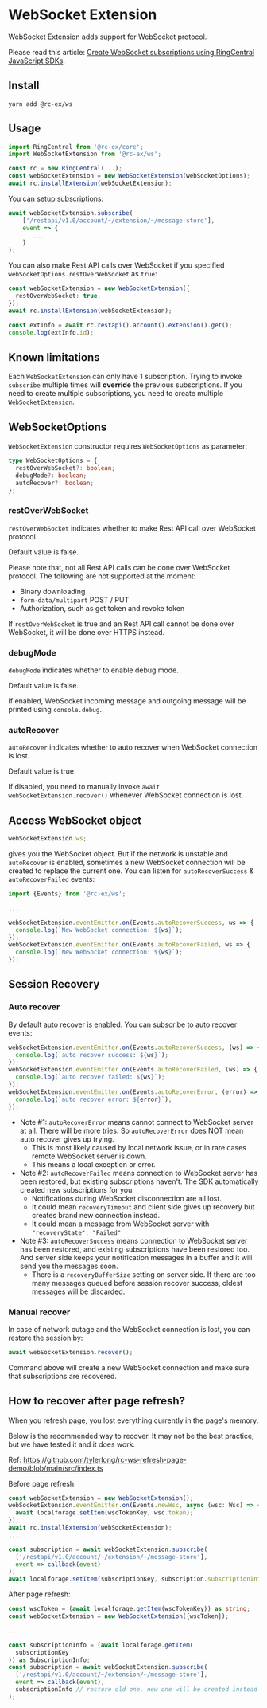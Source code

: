 # WebSocket Extension

WebSocket Extension adds support for WebSocket protocol.

Please read this article: [Create WebSocket subscriptions using RingCentral JavaScript SDKs](https://medium.com/@tylerlong/create-websocket-subscriptions-using-ringcentral-javascript-sdks-1204ce5843b8).

## Install

```
yarn add @rc-ex/ws
```

## Usage

```ts
import RingCentral from '@rc-ex/core';
import WebSocketExtension from '@rc-ex/ws';

const rc = new RingCentral(...);
const webSocketExtension = new WebSocketExtension(webSocketOptions);
await rc.installExtension(webSocketExtension);
```

You can setup subscriptions:

```ts
await webSocketExtension.subscribe(
    ['/restapi/v1.0/account/~/extension/~/message-store'],
    event => {
       ...
    }
);
```

You can also make Rest API calls over WebSocket if you specified `webSocketOptions.restOverWebSocket` as `true`:

```ts
const webSocketExtension = new WebSocketExtension({
  restOverWebSocket: true,
});
await rc.installExtension(webSocketExtension);

const extInfo = await rc.restapi().account().extension().get();
console.log(extInfo.id);
```

## Known limitations

Each `WebSocketExtension` can only have 1 subscription. Trying to invoke `subscribe` multiple times will **override** the previous subscriptions.
If you need to create multiple subscriptions, you need to create multiple `WebSocketExtension`.

## WebSocketOptions

`WebSocketExtension` constructor requires `WebSocketOptions` as parameter:

```ts
type WebSocketOptions = {
  restOverWebSocket?: boolean;
  debugMode?: boolean;
  autoRecover?: boolean;
};
```

### restOverWebSocket

`restOverWebSocket` indicates whether to make Rest API call over WebSocket protocol.

Default value is false.

Please note that, not all Rest API calls can be done over WebSocket protocol. The following are not supported at the moment:

- Binary downloading
- `form-data/multipart` POST / PUT
- Authorization, such as get token and revoke token

If `restOverWebSocket` is true and an Rest API call cannot be done over WebSocket, it will be done over HTTPS instead.

### debugMode

`debugMode` indicates whether to enable debug mode.

Default value is false.

If enabled, WebSocket incoming message and outgoing message will be printed using `console.debug`.

### autoRecover

`autoRecover` indicates whether to auto recover when WebSocket connection is lost.

Default value is true.

If disabled, you need to manually invoke `await webSocketExtension.recover()` whenever WebSocket connection is lost.

## Access WebSocket object

```ts
webSocketExtension.ws;
```

gives you the WebSocket object. But if the network is unstable and `autoRecover` is enabled, sometimes a new WebSocket connection will be created to replace the current one.
You can listen for `autoRecoverSuccess` & `autoRecoverFailed` events:

```ts
import {Events} from '@rc-ex/ws';

...

webSocketExtension.eventEmitter.on(Events.autoRecoverSuccess, ws => {
  console.log(`New WebSocket connection: ${ws}`);
});
webSocketExtension.eventEmitter.on(Events.autoRecoverFailed, ws => {
  console.log(`New WebSocket connection: ${ws}`);
});
```

## Session Recovery

### Auto recover

By default auto recover is enabled. You can subscribe to auto recover events:

```ts
webSocketExtension.eventEmitter.on(Events.autoRecoverSuccess, (ws) => {
  console.log(`auto recover success: ${ws}`);
});
webSocketExtension.eventEmitter.on(Events.autoRecoverFailed, (ws) => {
  console.log(`auto recover failed: ${ws}`);
});
webSocketExtension.eventEmitter.on(Events.autoRecoverError, (error) => {
  console.log(`auto recover error: ${error}`);
});
```

- Note #1: `autoRecoverError` means cannot connect to WebSocket server at all. There will be more tries. So `autoRecoverError` does NOT mean auto recover gives up trying.
  - This is most likely caused by local network issue, or in rare cases remote WebSocket server is down.
  - This means a local exception or error.
- Note #2: `autoRecoverFailed` means connection to WebSocket server has been restored, but existing subscriptions haven't. The SDK automatically created new subscriptions for you.
  - Notifications during WebSocket disconnection are all lost.
  - It could mean `recoveryTimeout` and client side gives up recovery but creates brand new connection instead.
  - It could mean a message from WebSocket server with `"recoveryState": "Failed"`
- Note #3: `autoRecoverSuccess` means connection to WebSocket server has been restored, and existing subscriptions have been restored too. And server side keeps your notification messages in a buffer and it will send you the messages soon.
  - There is a `recoveryBufferSize` setting on server side. If there are too many messages queued before session recover success, oldest messages will be discarded.

### Manual recover

In case of network outage and the WebSocket connection is lost, you can restore the session by:

```ts
await webSocketExtension.recover();
```

Command above will create a new WebSocket connection and make sure that subscriptions are recovered.

## How to recover after page refresh?

When you refresh page, you lost everything currently in the page's memory.

Below is the recommended way to recover. It may not be the best practice, but we have tested it and it does work.

Ref: https://github.com/tylerlong/rc-ws-refresh-page-demo/blob/main/src/index.ts

Before page refresh:

```ts
const webSocketExtension = new WebSocketExtension();
webSocketExtension.eventEmitter.on(Events.newWsc, async (wsc: Wsc) => {
  await localforage.setItem(wscTokenKey, wsc.token);
});
await rc.installExtension(webSocketExtension);
...

const subscription = await webSocketExtension.subscribe(
  ['/restapi/v1.0/account/~/extension/~/message-store'],
  event => callback(event)
);
await localforage.setItem(subscriptionKey, subscription.subscriptionInfo);
```

After page refresh:

```ts
const wscToken = (await localforage.getItem(wscTokenKey)) as string;
const webSocketExtension = new WebSocketExtension({wscToken});

...

const subscriptionInfo = (await localforage.getItem(
  subscriptionKey
)) as SubscriptionInfo;
const subscription = await webSocketExtension.subscribe(
  ['/restapi/v1.0/account/~/extension/~/message-store'],
  event => callback(event),
  subscriptionInfo // restore old one. new one will be created instead if this parameter is undefined or null
);
```

